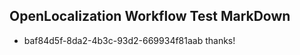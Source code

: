 ## OpenLocalization Workflow Test MarkDown
* baf84d5f-8da2-4b3c-93d2-669934f81aab 
thanks!<!--HONumber=Mar16_HO4-->
